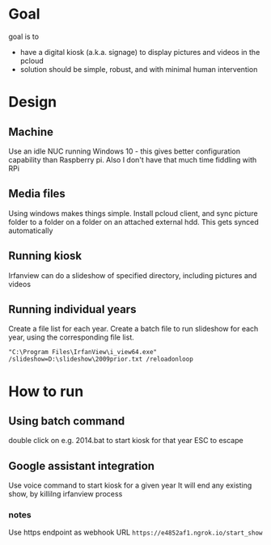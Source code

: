# Goal

goal is to 
- have a digital kiosk (a.k.a. signage) to display pictures and videos in the pcloud
- solution should be simple, robust, and with minimal human intervention

# Design

## Machine
Use an idle NUC running Windows 10 - this gives better configuration capability than Raspberry pi. Also I don't have that much time fiddling with RPi

## Media files
Using windows makes things simple. Install pcloud client, and sync picture folder to a folder on a folder on an attached external hdd. This gets synced automatically

## Running kiosk
Irfanview can do a slideshow of specified directory, including pictures and videos

## Running individual years
Create a file list for each year. Create a batch file to run slideshow for each year, using the corresponding file list.

```
"C:\Program Files\IrfanView\i_view64.exe" /slideshow=D:\slideshow\2009prior.txt /reloadonloop
```

# How to run

## Using batch command
double click on e.g. 2014.bat to start kiosk for that year
ESC to escape

## Google assistant integration
Use voice command to start kiosk for a given year
It will end any existing show, by killilng irfanview process

### notes
Use https endpoint as webhook URL
`https://e4852af1.ngrok.io/start_show`
